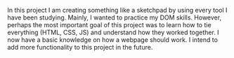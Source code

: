 In this project I am creating something like a sketchpad by using every tool I have been studying. Mainly, I wanted to practice my DOM skills. However, perhaps the most important goal of this project was to learn how to tie everything (HTML, CSS, JS) and understand how they worked together. I now have a basic knowledge on how a webpage should work. I intend to add more functionality to this project in the future.